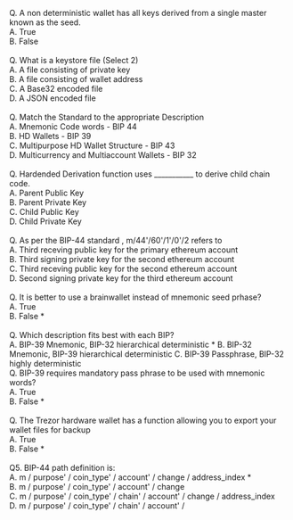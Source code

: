 Q. A non deterministic wallet has all keys derived from a single master known as the seed.<br/>
A. True<br/>
B. False<br/>
<br/>
Q. What is a keystore file (Select 2)<br/>
A. A file consisting of private key<br/>
B. A file consisting of wallet address<br/>
C. A Base32 encoded file<br/>
D. A JSON encoded file<br/>
<br/>
Q. Match the Standard to the appropriate Description<br/>
A. Mnemonic Code words - BIP 44<br/>
B. HD Wallets - BIP 39<br/>
C. Multipurpose HD Wallet Structure - BIP 43<br/>
D. Multicurrency and Multiaccount Wallets - BIP 32<br/>
<br/>
Q. Hardended Derivation function uses ___________ to derive child chain code.<br/>
A. Parent Public Key<br/>
B. Parent Private Key<br/>
C. Child Public Key<br/>
D. Child Private Key<br/>
<br/>
Q. As per the BIP-44 standard , m/44'/60'/1'/0'/2 refers to<br/>
A. Third receving public key for the primary ethereum account<br/>
B. Third signing private key for the second ethereum account<br/>
C. Third receving public key for the second ethereum account<br/>
D. Second signing private key for the third ethereum account<br/>
<br/>
Q. It is better to use a brainwallet instead of mnemonic seed prhase? <br/>
A. True<br/>
B. False *<br/>
<br/>
Q. Which description fits best with each BIP?<br/>
A. BIP-39 Mnemonic, BIP-32 hierarchical deterministic *
B. BIP-32 Mnemonic, BIP-39 hierarchical deterministic
C. BIP-39 Passphrase, BIP-32 highly deterministic
<br/>
Q. BIP-39 requires mandatory pass phrase to be used with mnemonic words?</br>
A. True<br/>
B. False *<br/>
<br/>
Q. The Trezor hardware wallet has a function allowing you to export your wallet files for backup<br/>
A. True<br/>
B. False *<br/>
<br/>
Q5. BIP-44 path definition is:<br/>
A. m / purpose' / coin_type' / account' / change / address_index *<br/>
B. m / purpose' / coin_type' / account' / change<br/>
C. m / purpose' / coin_type' / chain' / account' / change / address_index<br/>
D. m / purpose' / coin_type' / chain' / account' / <br/>
<br/>

